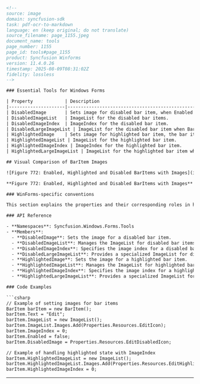 ```html
<!-- 
source: image
domain: syncfusion-sdk
task: pdf-ocr-to-markdown
language: en (keep original; do not translate)
source_filename: page_1155.jpeg
document_name: tools
page_number: 1155
page_id: tools#page_1155
product: Syncfusion Winforms
version: 11.4.0.26
timestamp: 2025-08-09T08:31:02Z
fidelity: lossless
-->

### Essential Tools for Windows Forms

| Property            | Description                                                                 |
|---------------------|-----------------------------------------------------------------------------|
| DisabledImage       | Sets image for disabled bar item, when Enabled = false.                  |
| DisabledImageList   | ImageList for the disabled bar items.                                    |
| DisabledImageIndex  | ImageIndex for the disabled bar item.                                    |
| DisabledLargeImageList | ImageList for the disabled bar item when BarManager is in LargeIcons mode. |
| HighlightedImage    | Sets image for highlighted bar item, the bar item is enabled.             |
| HighlightedImageList | ImageList for the highlighted bar item.                                  |
| HighlightedImageIndex | ImageIndex for the highlighted bar item.                               |
| HighlightedLargeImageList | ImageList for the highlighted bar item when BarManager is in LargeIcons mode. |

## Visual Comparison of BarItem Images

![Figure 772: Enabled, Highlighted and Disabled BarItems with Images](images/Figure_772_E.png)

**Figure 772: Enabled, Highlighted and Disabled BarItems with Images**

### WinForms-specific conventions

This section explains the properties and their corresponding roles in handling bar items with images, ensuring differentiation between enabled, highlighted, and disabled states. It highlights the use of ImageLists and ImageIndexes to manage visual changes dynamically based on the interaction states of bar items.

### API Reference

- **Namespaces**: Syncfusion.Windows.Forms.Tools
- **Members**:
  - **DisabledImage**: Sets the image for a disabled bar item.
  - **DisabledImageList**: Manages the ImageList for disabled bar items.
  - **DisabledImageIndex**: Specifies the image index for a disabled bar item.
  - **DisabledLargeImageList**: Provides a specialized ImageList for disabled bar items in LargeIcons mode.
  - **HighlightedImage**: Sets the image for a highlighted bar item.
  - **HighlightedImageList**: Manages the ImageList for highlighted bar items.
  - **HighlightedImageIndex**: Specifies the image index for a highlighted bar item.
  - **HighlightedLargeImageList**: Provides a specialized ImageList for highlighted bar items in LargeIcons mode.

### Code Examples

```csharp
// Example of setting images for bar items
BarItem barItem = new BarItem();
barItem.Text = "Edit";
barItem.ImageList = new ImageList();
barItem.ImageList.Images.Add(Properties.Resources.EditIcon);
barItem.ImageIndex = 0;
barItem.Enabled = false;
barItem.DisabledImage = Properties.Resources.EditDisabledIcon;

// Example of handling highlighted state with ImageIndex
barItem.HighlightedImageList = new ImageList();
barItem.HighlightedImageList.Images.Add(Properties.Resources.EditHighlightIcon);
barItem.HighlightedImageIndex = 0;
```

---

<!-- tags: [syncfusion, winforms, essentials, barItem, imageList, largeIcons] keywords: [enabled, highlighted, disabled, image, barItem, imageList, largeIcons] -->
```